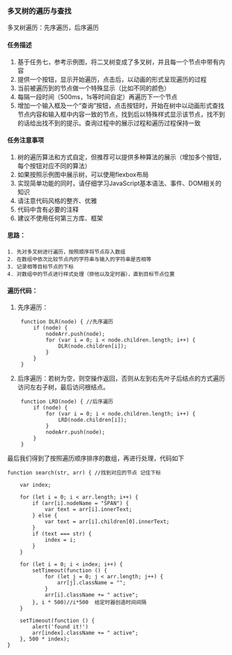 ### 多叉树的遍历与查找

多叉树遍历：先序遍历，后序遍历

#### 任务描述
1. 基于任务七，参考示例图，将二叉树变成了多叉树，并且每一个节点中带有内容
2. 提供一个按钮，显示开始遍历，点击后，以动画的形式呈现遍历的过程
3. 当前被遍历到的节点做一个特殊显示（比如不同的颜色）
4. 每隔一段时间（500ms，1s等时间自定）再遍历下一个节点
5. 增加一个输入框及一个“查询”按钮，点击按钮时，开始在树中以动画形式查找节点内容和输入框中内容一致的节点，找到后以特殊样式显示该节点，找不到的话给出找不到的提示。查询过程中的展示过程和遍历过程保持一致

#### 任务注意事项
1. 树的遍历算法和方式自定，但推荐可以提供多种算法的展示（增加多个按钮，每个按钮对应不同的算法）
2. 如果按照示例图中展示树，可以使用flexbox布局
3. 实现简单功能的同时，请仔细学习JavaScript基本语法、事件、DOM相关的知识
4. 请注意代码风格的整齐、优雅
5. 代码中含有必要的注释
6. 建议不使用任何第三方库、框架

#### 思路：
    1. 先对多叉树进行遍历，按照顺序将节点存入数组
    2. 在数组中依次比较节点内的字符串与输入的字符串是否相等
    3. 记录相等目标节点的下标
    4. 对数组中的节点进行样式处理（排他以及定时器），直到目标节点位置

#### 遍历代码：

1. 先序遍历：

        function DLR(node) { //先序遍历
            if (node) {
                nodeArr.push(node);
                for (var i = 0; i < node.children.length; i++) {
                    DLR(node.children[i]);
                }
            }
        }

2. 后序遍历：若树为空，则空操作返回，否则从左到右先叶子后结点的方式遍历访问左右子树，最后访问根结点。

        function LRD(node) { //后序遍历
            if (node) {
                for (var i = 0; i < node.children.length; i++) {
                    LRD(node.children[i]);
                }
                nodeArr.push(node);
            }
        }

最后我们得到了按照遍历顺序排序的数组，再进行处理，代码如下

    function search(str, arr) { //找到对应的节点 记住下标

        var index;

        for (let i = 0; i < arr.length; i++) {
            if (arr[i].nodeName = "SPAN") {
                var text = arr[i].innerText;
            } else {
                var text = arr[i].children[0].innerText;
            }
            if (text === str) {
                index = i;
            }
        }

        for (let i = 0; i < index; i++) {
            setTimeout(function () {
                for (let j = 0; j < arr.length; j++) {
                    arr[j].className = "";
                }
                arr[i].className += " active";
            }, i * 500)//i*500  给定时器创造时间间隔
        }

        setTimeout(function () {
            alert('found it!')
            arr[index].className += " active";
        }, 500 * index);
    }

